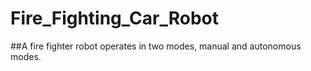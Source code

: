 # Fire_Fighting_Car_Robot
##A fire fighter robot operates in two modes, manual and autonomous modes.
